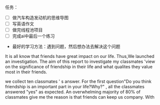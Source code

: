 任务：
- [ ] 做汽车构造发动机的思维导图
- [ ] 写英语作文
- [ ] 做完线程池项目
- [ ] 完成ai中最后一个练习

- 最好的学习方法：遇到问题，然后想办法去解决这个问题


 It is all know that friends have great impact on our life. Thus,We launched an investigation.  The aim of this report to investigate my classmates 'view on the significance of friendship in their life and what qualites they value most in their friends.

we collect ten classmates ' s answer. For the first question"Do you think friendship is an important part in your life?Why?" , all the classmates  answered "yes" as expected.  An overwhelming majority of 80% of classmates give me the reason is that friends can keep us company. With 